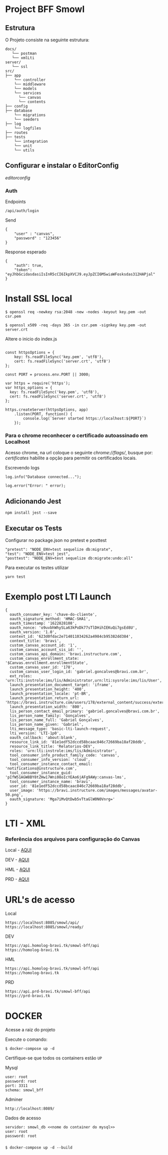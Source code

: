 # Project BFF Smowl

## Estrutura

O Projeto consiste na seguinte estrutura:

```
docs/
   └── postman
   └── xmlLti
server/
   └── ssl
src/
├── app
    └── controller
    └── middleware
    └── models
    └── services
      └── canvas
      └── contents
├── config
├── database
    └── migrations
    └── seeders
├── log
    └── logfiles
├── routes
├── tests
    └── integration
    └── unit
    └── utils

```

## Configurar e instalar o EditorConfig

_editorconfig_

### Auth

Endpoints

```
/api/auth/login
```

Send

```
{
    "user" : "canvas",
    "password" : "123456"
}
```

Response esperado

```
{
    "auth": true,
    "token": "eyJhbGcidasdasiIsInR5cCI6IkpXVCJ9.eyJpZCI6MSwiaWFosksdas312HAPjal"
}
```

# Install SSL local

```
$ openssl req -newkey rsa:2048 -new -nodes -keyout key.pem -out csr.pem

$ openssl x509 -req -days 365 -in csr.pem -signkey key.pem -out server.crt
```

Altere o inicio do index.js

```

const httpsOptions = {
    key: fs.readFileSync('key.pem', 'utf8'),
    cert: fs.readFileSync('server.crt', 'utf8')
};

const PORT = process.env.PORT || 3000;

var https = require('https');
var https_options = {
  key: fs.readFileSync('key.pem', 'utf8'),
  cert: fs.readFileSync('server.crt', 'utf8')
};

https.createServer(httpsOptions, app)
    .listen(PORT, function() {
        console.log(`Server started https://localhost:${PORT}`)
    });
```

### Para o chrome reconhecer o certificado autoassinado em Localhost

Acesso chrome, na url coloque o seguinte _chrome://flags/_, busque por: _certificates_ habilite a opção para permitir os certificados locais.

Escrevendo logs

```
log.info("Database connected...");

log.error("Error: " error);
```

## Adicionando Jest

```
npm install jest --save
```

## Executar os Tests

Configurar no package.json no pretest e posttest

```
"pretest": "NODE_ENV=test sequelize db:migrate",
"test": "NODE_ENV=test jest",
"posttest": "NODE_ENV=test sequelize db:migrate:undo:all"
```

Para executar os testes utilizar

```
yarn test
```

# Exemplo post LTI Launch

```
{
  oauth_consumer_key: 'chave-do-cliente',
  oauth_signature_method: 'HMAC-SHA1',
  oauth_timestamp: '1622828108',
  oauth_nonce: 'o9uvbhWhySLa63kPoDk77sTlDHihIEKuQi7gsEd8U',
  oauth_version: '1.0',
  context_id: '623d0fdac2e714011034262a4984cb95382dd384',
  context_title: 'bravi',
  custom_canvas_account_id: '1',
  custom_canvas_account_sis_id: '',
  custom_canvas_api_domain: 'bravi.instructure.com',
  custom_canvas_enrollment_state: '$Canvas.enrollment.enrollmentState',
  custom_canvas_user_id: '178',
  custom_canvas_user_login_id: 'gabriel.goncalves@bravi.com.br',
  ext_roles: 'urn:lti:instrole:ims/lis/Administrator,urn:lti:sysrole:ims/lis/User',
  launch_presentation_document_target: 'iframe',
  launch_presentation_height: '400',
  launch_presentation_locale: 'pt-BR',
  launch_presentation_return_url: 'https://bravi.instructure.com/users/178/external_content/success/external_tool_redirect',
  launch_presentation_width: '800',
  lis_person_contact_email_primary: 'gabriel.goncalves@bravi.com.br',
  lis_person_name_family: 'Gonçalves',
  lis_person_name_full: 'Gabriel Gonçalves',
  lis_person_name_given: 'Gabriel',
  lti_message_type: 'basic-lti-launch-request',
  lti_version: 'LTI-1p0',
  oauth_callback: 'about:blank',
  resource_link_id: '81e1edf52dccd58bcaac846c72669ba18af28ddb',
  resource_link_title: 'Relatorios-DEV',
  roles: 'urn:lti:instrole:ims/lis/Administrator',
  tool_consumer_info_product_family_code: 'canvas',
  tool_consumer_info_version: 'cloud',
  tool_consumer_instance_contact_email: 'notifications@instructure.com',
  tool_consumer_instance_guid: 'pIfW51AGW8BY8tZHw17Wni08oIcYEAo6jAFg9AWy:canvas-lms',
  tool_consumer_instance_name: 'bravi',
  user_id: '81e1edf52dccd58bcaac846c72669ba18af28ddb',
  user_image: 'https://bravi.instructure.com/images/messages/avatar-50.png',
  oauth_signature: 'Mga7iMvQtDwb5vTtaGlW0N0Vnrg='
}
```

# LTI - XML

### Referência dos arquivos para configuração do Canvas

Local - [AQUI](./docs/xmlLti/local.xml)

DEV - [AQUI](./docs/xmlLti/dev.xml)

HML - [AQUI](./docs/xmlLti/hml.xml)

PRD - [AQUI](./docs/xmlLti/prd.xml)

# URL's de acesso

Local

```
https://localhost:8085/smowl/api/
https://localhost:8085/smowl/ready/
```

DEV
```
https://api.homolog-bravi.tk/smowl-bff/api
https://homolog-bravi.tk
```

HML
```
https://api.homolog-bravi.tk/smowl-bff/api
https://homolog-bravi.tk
```

PRD
```
https://api.prd-bravi.tk/smowl-bff/api
https://prd-bravi.tk
```

# DOCKER

Acesse a raiz do projeto

Execute o comando:

```
$ docker-compose up -d
```

Certifique-se que todos os containers estão `UP`

Mysql

```
user: root
password: root
port: 3311
schema: smowl_bff
```

Adminer

```
http://localhost:8089/
```

Dados de acesso
```
servidor: smowl_db <<nome do container do mysql>>
user: root
password: root
```


###

```
$ docker-compose up -d --build
```